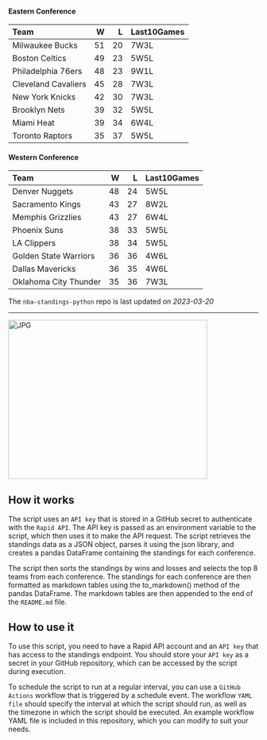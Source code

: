 #### Eastern Conference

| Team                |   W |   L | Last10Games   |
|:--------------------|----:|----:|:--------------|
| Milwaukee Bucks     |  51 |  20 | 7W3L          |
| Boston Celtics      |  49 |  23 | 5W5L          |
| Philadelphia 76ers  |  48 |  23 | 9W1L          |
| Cleveland Cavaliers |  45 |  28 | 7W3L          |
| New York Knicks     |  42 |  30 | 7W3L          |
| Brooklyn Nets       |  39 |  32 | 5W5L          |
| Miami Heat          |  39 |  34 | 6W4L          |
| Toronto Raptors     |  35 |  37 | 5W5L          |

#### Western Conference

| Team                  |   W |   L | Last10Games   |
|:----------------------|----:|----:|:--------------|
| Denver Nuggets        |  48 |  24 | 5W5L          |
| Sacramento Kings      |  43 |  27 | 8W2L          |
| Memphis Grizzlies     |  43 |  27 | 6W4L          |
| Phoenix Suns          |  38 |  33 | 5W5L          |
| LA Clippers           |  38 |  34 | 5W5L          |
| Golden State Warriors |  36 |  36 | 4W6L          |
| Dallas Mavericks      |  36 |  35 | 4W6L          |
| Oklahoma City Thunder |  35 |  36 | 7W3L          |

The `nba-standings-python` repo is last updated on *2023-03-20*

---
<img alt="JPG" src="https://www.logodesignlove.com/images/classic/nba-logo.jpg" width="400" height="320" />

## How it works
The script uses an `API key` that is stored in a GitHub secret to authenticate with the `Rapid API`. The API key is passed as an environment variable to the script, which then uses it to make the API request. The script retrieves the standings data as a JSON object, parses it using the json library, and creates a pandas DataFrame containing the standings for each conference.

The script then sorts the standings by wins and losses and selects the top 8 teams from each conference. The standings for each conference are then formatted as markdown tables using the to_markdown() method of the pandas DataFrame. The markdown tables are then appended to the end of the `README.md` file.

## How to use it
To use this script, you need to have a Rapid API account and an `API key` that has access to the standings endpoint. You should store your `API key` as a secret in your GitHub repository, which can be accessed by the script during execution.

To schedule the script to run at a regular interval, you can use a `GitHub Actions` workflow that is triggered by a schedule event. The workflow `YAML file` should specify the interval at which the script should run, as well as the timezone in which the script should be executed. An example workflow YAML file is included in this repository, which you can modify to suit your needs.
